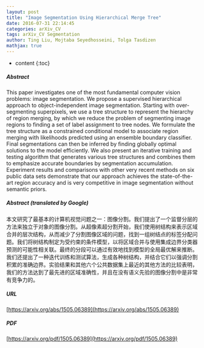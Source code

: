 ```yaml
---
layout: post
title: "Image Segmentation Using Hierarchical Merge Tree"
date: 2016-07-31 22:14:45
categories: arXiv_CV
tags: arXiv_CV Segmentation
author: Ting Liu, Mojtaba Seyedhosseini, Tolga Tasdizen
mathjax: true
---
```


* content
{:toc}

##### Abstract
This paper investigates one of the most fundamental computer vision problems: image segmentation. We propose a supervised hierarchical approach to object-independent image segmentation. Starting with over-segmenting superpixels, we use a tree structure to represent the hierarchy of region merging, by which we reduce the problem of segmenting image regions to finding a set of label assignment to tree nodes. We formulate the tree structure as a constrained conditional model to associate region merging with likelihoods predicted using an ensemble boundary classifier. Final segmentations can then be inferred by finding globally optimal solutions to the model efficiently. We also present an iterative training and testing algorithm that generates various tree structures and combines them to emphasize accurate boundaries by segmentation accumulation. Experiment results and comparisons with other very recent methods on six public data sets demonstrate that our approach achieves the state-of-the-art region accuracy and is very competitive in image segmentation without semantic priors.

##### Abstract (translated by Google)
本文研究了最基本的计算机视觉问题之一：图像分割。我们提出了一个监督分层的方法来独立于对象的图像分割。从超像素超分割开始，我们使用树结构来表示区域合并的层次结构，从而减少了分割图像区域的问题，找到一组树结点的标签分配问题。我们将树结构制定为受约束的条件模型，以将区域合并与使用集成边界分类器预测的可能性相关联。最终的分段可以通过有效地找到模型的全局最优解来推断。我们还提出了一种迭代训练和测试算法，生成各种树结构，并结合它们以强调分割积累的准确边界。实验结果和其他六个公共数据集上最近的其他方法的比较表明，我们的方法达到了最先进的区域准确性，并且在没有语义先验的图像分割中是非常有竞争力的。

##### URL
[https://arxiv.org/abs/1505.06389](https://arxiv.org/abs/1505.06389)

##### PDF
[https://arxiv.org/pdf/1505.06389](https://arxiv.org/pdf/1505.06389)

